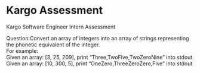 # Kargo Assessment
Kargo Software Engineer Intern Assessment  
  
Question:Convert an array of integers into an array of strings representing the phonetic equivalent of the integer.  
For example:  
Given an array: [3, 25, 209], print “Three,TwoFive,TwoZeroNine” into stdout.  
Given an array: [10, 300, 5], print “OneZero,ThreeZeroZero,Five” into stdout
